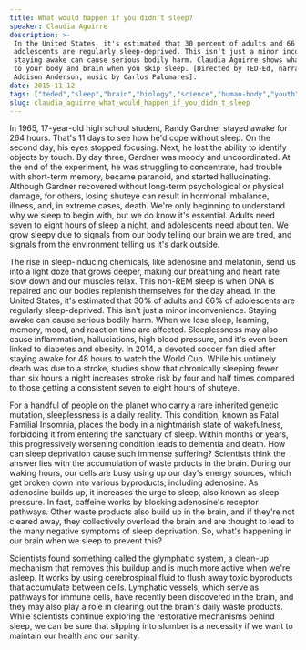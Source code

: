 ```yaml
---
title: What would happen if you didn't sleep?
speaker: Claudia Aguirre
description: >-
 In the United States, it's estimated that 30 percent of adults and 66 percent of
 adolescents are regularly sleep-deprived. This isn't just a minor inconvenience:
 staying awake can cause serious bodily harm. Claudia Aguirre shows what happens
 to your body and brain when you skip sleep. [Directed by TED-Ed, narrated by
 Addison Anderson, music by Carlos Palomares].
date: 2015-11-12
tags: ["teded","sleep","brain","biology","science","human-body","youth","physiology","health","health-care","public-health","healthcare","education","memory"]
slug: claudia_aguirre_what_would_happen_if_you_didn_t_sleep
---
```


In 1965, 17-year-old high school student, Randy Gardner stayed awake for 264 hours. That's
11 days to see how he'd cope without sleep. On the second day, his eyes stopped focusing.
Next, he lost the ability to identify objects by touch. By day three, Gardner was moody
and uncoordinated. At the end of the experiment, he was struggling to concentrate, had
trouble with short-term memory, became paranoid, and started hallucinating. Although
Gardner recovered without long-term psychological or physical damage, for others, losing
shuteye can result in hormonal imbalance, illness, and, in extreme cases, death. We're only
beginning to understand why we sleep to begin with, but we do know it's essential. Adults
need seven to eight hours of sleep a night, and adolescents need about ten. We grow sleepy
due to signals from our body telling our brain we are tired, and signals from the
environment telling us it's dark outside.

The rise in sleep-inducing chemicals, like adenosine and melatonin, send us into a light
doze that grows deeper, making our breathing and heart rate slow down and our muscles
relax. This non-REM sleep is when DNA is repaired and our bodies replenish themselves for
the day ahead. In the United States, it's estimated that 30% of adults and 66% of
adolescents are regularly sleep-deprived. This isn't just a minor inconvenience. Staying
awake can cause serious bodily harm. When we lose sleep, learning, memory, mood, and
reaction time are affected. Sleeplessness may also cause inflammation, halluciations, high
blood pressure, and it's even been linked to diabetes and obesity. In 2014, a devoted
soccer fan died after staying awake for 48 hours to watch the World Cup. While his
untimely death was due to a stroke, studies show that chronically sleeping fewer than six
hours a night increases stroke risk by four and half times compared to those getting a
consistent seven to eight hours of shuteye.

For a handful of people on the planet who carry a rare inherited genetic mutation,
sleeplessness is a daily reality. This condition, known as Fatal Familial Insomnia,
places the body in a nightmarish state of wakefulness, forbidding it from entering the
sanctuary of sleep. Within months or years, this progressively worsening condition leads
to dementia and death. How can sleep deprivation cause such immense suffering? Scientists
think the answer lies with the accumulation of waste prducts in the brain. During our
waking hours, our cells are busy using up our day's energy sources, which get broken down 
into various byproducts, including adenosine. As adenosine builds up, it increases the
urge to sleep, also known as sleep pressure. In fact, caffeine works by blocking
adenosine's receptor pathways. Other waste products also build up in the brain, and if
they're not cleared away, they collectively overload the brain and are thought to lead to
the many negative symptoms of sleep deprivation. So, what's happening in our brain when we
sleep to prevent this?

Scientists found something called the glymphatic system, a clean-up mechanism that
removes this buildup and is much more active when we're asleep. It works by using
cerebrospinal fluid to flush away toxic byproducts that accumulate between cells.
Lymphatic vessels, which serve as pathways for immune cells, have recently been
discovered in the brain, and they may also play a role in clearing out the brain's daily
waste products. While scientists continue exploring the restorative mechanisms behind
sleep, we can be sure that slipping into slumber is a necessity if we want to maintain
our health and our sanity.

<!--
ad_duration=0
event="TED-Ed"
external_start_time=0
intro_duration=0
is_subtitle_required="False"
is_talk_featured="False"
language="en"
language_swap="False"
native_language="en"
number_of_related_talks=6
number_of_speakers=1
number_of_subtitled_videos=0
number_of_tags=14
number_of_talk_download_languages=33
number_of_talk_more_resources=0
number_of_talk_recommendations=0
number_of_talks_take_actions=0
post_ad_duration=0
published_timestamp="2017-09-07 20:47:50"
recording_date="2015-11-12"
speaker_is_published=0
speaker_name="Claudia Aguirre"
talk_name="What would happen if you didn't sleep?"
talks_tags=["teded","sleep","brain","biology","science","human-body","youth","physiology","health","health-care","public-health","healthcare","education","memory"]
url_audio="https://download.ted.com/talks/ClaudiaAguirre_Sleep_2015E.mp3?apikey=acme-roadrunner"
url_photo_talk="https://s3.amazonaws.com/talkstar-photos/uploads/365fc6e8-c2ed-4617-a36c-2698d63201d5/46_sleep.jpg"
url_webpage="https://www.ted.com/talks/claudia_aguirre_what_would_happen_if_you_didn_t_sleep"
video_type_name="TED-Ed Original"
-->